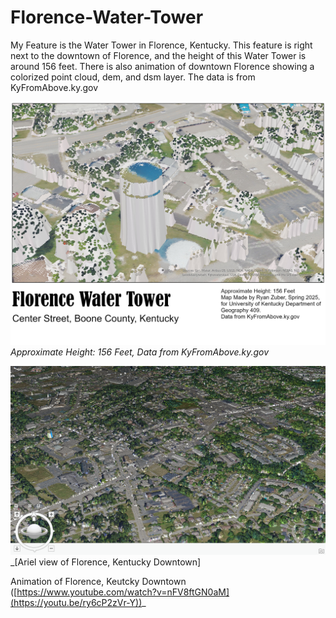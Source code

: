 # Florence-Water-Tower

My Feature is the Water Tower in Florence, Kentucky. This feature is right next to the downtown of Florence, and the height of this Water Tower is around 156 feet. There is also animation of downtown Florence showing a colorized point cloud, dem, and dsm layer. The data is from KyFromAbove.ky.gov

![Caption of map](map.jpg)  
_Approximate Height: 156 Feet, Data from KyFromAbove.ky.gov_

![Screenshot of animation](animation.png)  
_[Ariel view of Florence, Kentucky Downtown]

Animation of Florence, Keutcky Downtown
([https://www.youtube.com/watch?v=nFV8ftGN0aM](https://youtu.be/ry6cP2zVr-Y))_
